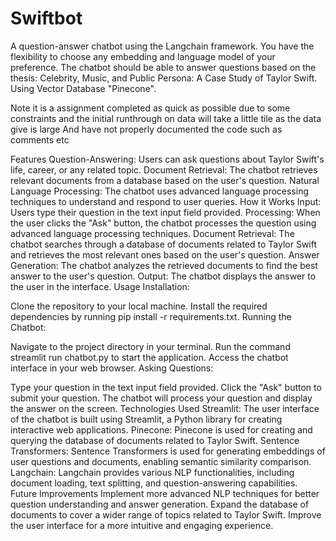 # Swiftbot
A question-answer chatbot using the Langchain framework. You have the flexibility to choose any embedding and language model of your preference. The chatbot should be able to answer questions based on the thesis: Celebrity, Music, and Public Persona: A Case Study of Taylor Swift. Using Vector Database "Pinecone".

Note it is a assignment completed as quick as possible due to some constraints and the initial runthrough on data will take a little tile as the data give is large
And have not properly documented the code such as comments etc 

Features
Question-Answering: Users can ask questions about Taylor Swift's life, career, or any related topic.
Document Retrieval: The chatbot retrieves relevant documents from a database based on the user's question.
Natural Language Processing: The chatbot uses advanced language processing techniques to understand and respond to user queries.
How it Works
Input: Users type their question in the text input field provided.
Processing: When the user clicks the "Ask" button, the chatbot processes the question using advanced language processing techniques.
Document Retrieval: The chatbot searches through a database of documents related to Taylor Swift and retrieves the most relevant ones based on the user's question.
Answer Generation: The chatbot analyzes the retrieved documents to find the best answer to the user's question.
Output: The chatbot displays the answer to the user in the interface.
Usage
Installation:

Clone the repository to your local machine.
Install the required dependencies by running pip install -r requirements.txt.
Running the Chatbot:

Navigate to the project directory in your terminal.
Run the command streamlit run chatbot.py to start the application.
Access the chatbot interface in your web browser.
Asking Questions:

Type your question in the text input field provided.
Click the "Ask" button to submit your question.
The chatbot will process your question and display the answer on the screen.
Technologies Used
Streamlit: The user interface of the chatbot is built using Streamlit, a Python library for creating interactive web applications.
Pinecone: Pinecone is used for creating and querying the database of documents related to Taylor Swift.
Sentence Transformers: Sentence Transformers is used for generating embeddings of user questions and documents, enabling semantic similarity comparison.
Langchain: Langchain provides various NLP functionalities, including document loading, text splitting, and question-answering capabilities.
Future Improvements
Implement more advanced NLP techniques for better question understanding and answer generation.
Expand the database of documents to cover a wider range of topics related to Taylor Swift.
Improve the user interface for a more intuitive and engaging experience.
